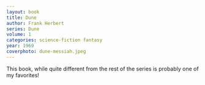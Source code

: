 ```yaml
---
layout: book
title: Dune
author: Frank Herbert
series: Dune
volume: 1
categories: science-fiction fantasy
year: 1969
coverphoto: dune-messiah.jpeg
---
```


This book, while quite different from the rest of the series is probably one of
my favorites!
